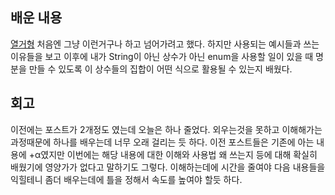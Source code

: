 배운 내용
-----

[열거형](https://velog.io/@faulty337/Java-%EC%97%B4%EA%B1%B0%ED%98%95enum) 처음엔 그냥 이런거구나 하고 넘어가려고 했다. 하지만 사용되는 예시들과 쓰는 이유들을 보고 이후에 내가 String이 아닌 상수가 아닌 enum을 사용할 일이 있을 때 명분을 만들 수 있도록 이 상수들의 집합이 어떤 식으로 활용될 수 있는지 배웠다.

회고
---

이전에는 포스트가 2개정도 였는데 오늘은 하나 줄었다. 외우는것을 못하고 이해해가는 과정때문에 하나를 배우는데 너무 오래 걸리는 듯 하다. 이전 포스트들은 기존에 아는 내용에 +α였지만 이번에는 해당 내용에 대한 이해와 사용법 왜 쓰는지 등에 대해 확실히 배웠기에 영양가가 없다고 말하기도 그렇다. 이해하는데에 시간을 줄여야 다음 내용들을 익힐테니 좀더 배우는데에 틀을 정해서 속도를 높여야 할듯 하다.
